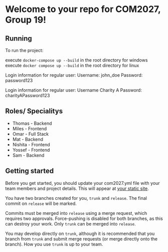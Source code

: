 Welcome to your repo for COM2027, Group 19!
=====================================================

Running
--------------

To run the project:

execute `docker-compose up --build` in the root directory for windows
execute `docker compose up --build` in the root directory for linux

Login information for regular user:
Username: john_doe
Password: password123

Login information for regular user:
Username Charity A
Password: charityAPassword123

Roles/ Specialitys
---------------

- Thomas - Backend
- Miles - Frontend
- Omar - Full Stack
- Mat - Backend
- Nishita - Frontend
- Yossef - Frontend
- Sam - Backend



Getting started
---------------

Before you get started, you should update your com2027.yml file with your team members and project details. This will appear at [your static site](https://csee.pages.surrey.ac.uk/com2027/2023-24/Group19).

You have two branches created for you, `trunk` and `release`. The final commit on `release` will be marked.

Commits must be merged into `release` using a merge request, which requires two approvals. Force-pushing is disabled for both branches, as this can destroy your work. Only `trunk` can be merged into `release`.

You may develop directly on `trunk`, although it is recommended that you branch from `trunk` and submit merge requests (or merge directly onto the branch). How you use `trunk` is up to your team.
